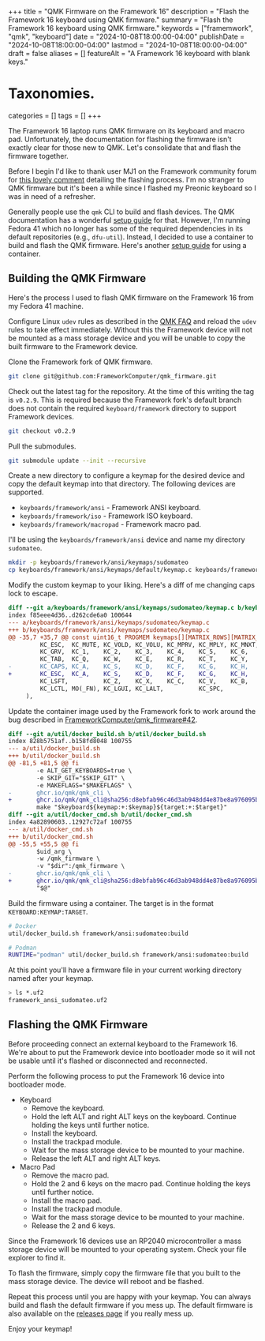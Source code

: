 +++
title       = "QMK Firmware on the Framework 16"
description = "Flash the Framework 16 keyboard using QMK firmware."
summary     = "Flash the Framework 16 keyboard using QMK firmware."
keywords    = ["framemwork", "qmk", "keyboard"]
date        = "2024-10-08T18:00:00-04:00"
publishDate = "2024-10-08T18:00:00-04:00"
lastmod     = "2024-10-08T18:00:00-04:00"
draft       = false
aliases     = []
featureAlt  = "A Framework 16 keyboard with blank keys."

# Taxonomies.
categories = []
tags       = []
+++

The Framework 16 laptop runs QMK firmware on its keyboard and macro pad.
Unfortunately, the documentation for flashing the firmware isn't exactly clear
for those new to QMK. Let's consolidate that and flash the firmware together.

Before I begin I'd like to thank user MJ1 on the Framework community forum for
[this lovely comment][1] detailing the flashing process. I'm no stranger to QMK
firmware but it's been a while since I flashed my Preonic keyboard so I was in
need of a refresher.

Generally people use the `qmk` CLI to build and flash devices. The QMK
documentation has a wonderful [setup guide][2] for that. However, I'm running
Fedora 41 which no longer has some of the required dependencies in its default
repositories (e.g., `dfu-util`). Instead, I decided to use a container to build
and flash the QMK firmware. Here's another [setup guide][3] for using a
container.

## Building the QMK Firmware

Here's the process I used to flash QMK firmware on the Framework 16 from my
Fedora 41 machine.

Configure Linux `udev` rules as described in the [QMK FAQ][4] and reload the
`udev` rules to take effect immediately. Without this the Framework device will
not be mounted as a mass storage device and you will be unable to copy the
built firmware to the Framework device.

Clone the Framework fork of QMK firmware.

```sh
git clone git@github.com:FrameworkComputer/qmk_firmware.git
```

Check out the latest tag for the repository. At the time of this writing the
tag is `v0.2.9`. This is required because the Framework fork's default branch
does not contain the required `keyboard/framework` directory to support
Framework devices.

```sh
git checkout v0.2.9
```

Pull the submodules.

```sh
git submodule update --init --recursive
```

Create a new directory to configure a keymap for the desired device and copy
the default keymap into that directory. The following devices are supported.

- `keyboards/framework/ansi` - Framework ANSI keyboard.
- `keyboards/framework/iso` - Framework ISO keyboard.
- `keyboards/framework/macropad` - Framework macro pad.

I'll be using the `keyboards/framework/ansi` device and name my directory
`sudomateo`.

```sh
mkdir -p keyboards/framework/ansi/keymaps/sudomateo
cp keyboards/framework/ansi/keymaps/default/keymap.c keyboards/framework/ansi/keymaps/sudomateo/keymap.c
```

Modify the custom keymap to your liking. Here's a diff of me changing caps lock
to escape.

```diff
diff --git a/keyboards/framework/ansi/keymaps/sudomateo/keymap.c b/keyboards/framework/ansi/keymaps/sudomateo/keymap.c
index f85eee4d36..d262cde6a0 100644
--- a/keyboards/framework/ansi/keymaps/sudomateo/keymap.c
+++ b/keyboards/framework/ansi/keymaps/sudomateo/keymap.c
@@ -35,7 +35,7 @@ const uint16_t PROGMEM keymaps[][MATRIX_ROWS][MATRIX_COLS] = {
         KC_ESC,  KC_MUTE, KC_VOLD, KC_VOLU, KC_MPRV, KC_MPLY, KC_MNXT, KC_BRID, KC_BRIU, KC_SCRN, KC_AIRP, KC_PSCR, KC_MSEL, KC_DEL,
         KC_GRV,  KC_1,    KC_2,    KC_3,    KC_4,    KC_5,    KC_6,    KC_7,    KC_8,    KC_9,    KC_0,    KC_MINS, KC_EQL,  KC_BSPC,
         KC_TAB,  KC_Q,    KC_W,    KC_E,    KC_R,    KC_T,    KC_Y,    KC_U,    KC_I,    KC_O,    KC_P,    KC_LBRC, KC_RBRC, KC_BSLS,
-        KC_CAPS, KC_A,    KC_S,    KC_D,    KC_F,    KC_G,    KC_H,    KC_J,    KC_K,    KC_L,    KC_SCLN, KC_QUOT,          KC_ENT,
+        KC_ESC,  KC_A,    KC_S,    KC_D,    KC_F,    KC_G,    KC_H,    KC_J,    KC_K,    KC_L,    KC_SCLN, KC_QUOT,          KC_ENT,
         KC_LSFT,          KC_Z,    KC_X,    KC_C,    KC_V,    KC_B,    KC_N,    KC_M,    KC_COMM, KC_DOT,  KC_SLSH,          KC_RSFT,
         KC_LCTL, MO(_FN), KC_LGUI, KC_LALT,          KC_SPC,                    KC_RALT, KC_RCTL, KC_LEFT,   KC_UP, KC_DOWN, KC_RGHT
     ),
```

Update the container image used by the Framework fork to work around the bug
described in
[FrameworkComputer/qmk_firmware#42](https://github.com/FrameworkComputer/qmk_firmware/issues/42).

```diff
diff --git a/util/docker_build.sh b/util/docker_build.sh
index 828b5751af..b158fd8048 100755
--- a/util/docker_build.sh
+++ b/util/docker_build.sh
@@ -81,5 +81,5 @@ fi
        -e ALT_GET_KEYBOARDS=true \
        -e SKIP_GIT="$SKIP_GIT" \
        -e MAKEFLAGS="$MAKEFLAGS" \
-       ghcr.io/qmk/qmk_cli \
+       ghcr.io/qmk/qmk_cli@sha256:d8ebfab96c46d3ab948dd4e87be8a976095bd31268700021a74716cbd6e5b4c1 \
        make "$keyboard${keymap:+:$keymap}${target:+:$target}"
diff --git a/util/docker_cmd.sh b/util/docker_cmd.sh
index 4a82890603..12927c72af 100755
--- a/util/docker_cmd.sh
+++ b/util/docker_cmd.sh
@@ -55,5 +55,5 @@ fi
        $uid_arg \
        -w /qmk_firmware \
        -v "$dir":/qmk_firmware \
-       ghcr.io/qmk/qmk_cli \
+       ghcr.io/qmk/qmk_cli@sha256:d8ebfab96c46d3ab948dd4e87be8a976095bd31268700021a74716cbd6e5b4c1 \
        "$@"
```

Build the firmware using a container. The target is in the format
`KEYBOARD:KEYMAP:TARGET`.

```sh
# Docker
util/docker_build.sh framework/ansi:sudomateo:build

# Podman
RUNTIME="podman" util/docker_build.sh framework/ansi:sudomateo:build
```

At this point you'll have a firmware file in your current working directory
named after your keymap.

```sh
> ls *.uf2
framework_ansi_sudomateo.uf2
```

## Flashing the QMK Firmware

Before proceeding connect an external keyboard to the Framework 16. We're about
to put the Framework device into bootloader mode so it will not be usable until
it's flashed or disconnected and reconnected.

Perform the following process to put the Framework 16 device into bootloader
mode.
- Keyboard
    - Remove the keyboard.
    - Hold the left ALT and right ALT keys on the keyboard. Continue holding the keys until further notice.
    - Install the keyboard.
    - Install the trackpad module.
    - Wait for the mass storage device to be mounted to your machine.
    - Release the left ALT and right ALT keys.
- Macro Pad 
    - Remove the macro pad.
    - Hold the 2 and 6 keys on the macro pad. Continue holding the keys until further notice.
    - Install the macro pad.
    - Install the trackpad module.
    - Wait for the mass storage device to be mounted to your machine.
    - Release the 2 and 6 keys.

Since the Framework 16 devices use an RP2040 microcontroller a mass storage
device will be mounted to your operating system. Check your file explorer to
find it.

To flash the firmware, simply copy the firmware file that you built to the mass
storage device. The device will reboot and be flashed.

Repeat this process until you are happy with your keymap. You can always build
and flash the default firmware if you mess up. The default firmware is also
available on the [releases page][5] if you really mess up.

Enjoy your keymap!

[1]: https://community.frame.work/t/custom-qmk-firmware/46459/14 "Framework Community Forum Comment"
[2]: https://docs.qmk.fm/newbs_getting_started "QMK CLI Setup"
[3]: https://docs.qmk.fm/getting_started_docker "QMK Container Setup"
[4]: https://docs.qmk.fm/faq_build#linux-udev-rules "QMK FAQ Linux udev Rules"
[5]: https://github.com/FrameworkComputer/qmk_firmware/releases "Framework QMK Fork Releases"
